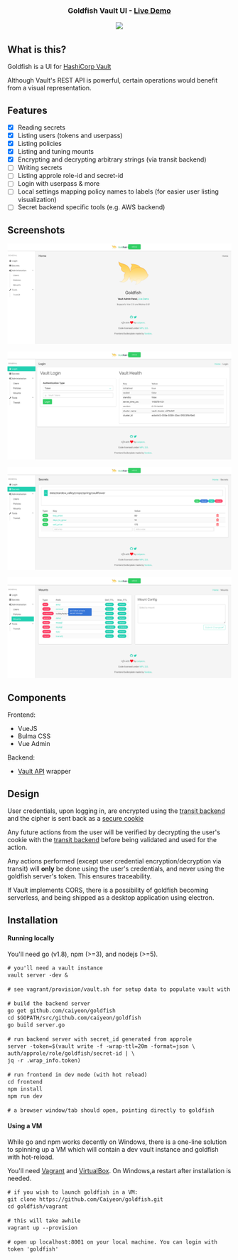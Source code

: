 <div align="center">

<h3>Goldfish Vault UI - <a href="http://67.205.184.214:8000">Live Demo</a></h3>

<p><img width="250" src="https://github.com/Caiyeon/goldfish/blob/master/frontend/client/assets/logo%402x.png"></p>

</div>

## What is this?

Goldfish is a UI for [HashiCorp Vault](https://www.vaultproject.io)

Although Vault's REST API is powerful, certain operations would benefit from a visual representation.

<!--
-->
## Features

* [x] Reading secrets
* [x] Listing users (tokens and userpass)
* [x] Listing policies
* [x] Listing and tuning mounts
* [x] Encrypting and decrypting arbitrary strings (via transit backend)
* [ ] Writing secrets
* [ ] Listing approle role-id and secret-id
* [ ] Login with userpass & more
* [ ] Local settings mapping policy names to labels (for easier user listing visualization)
* [ ] Secret backend specific tools (e.g. AWS backend)

<!--
-->
## Screenshots

![](screenshots/Home.png)


![](screenshots/Login.png)


![](screenshots/Secrets.png)


![](screenshots/Mounts.png)


<!--
-->
## Components

Frontend:
* VueJS
* Bulma CSS
* Vue Admin

Backend:
* [Vault API](https://godoc.org/github.com/hashicorp/vault/api) wrapper

<!--
-->
## Design

User credentials, upon logging in, are encrypted using the [transit backend](https://www.vaultproject.io/docs/secrets/transit/) and the cipher is sent back as a [secure cookie](http://www.gorillatoolkit.org/pkg/securecookie)

Any future actions from the user will be verified by decrypting the user's cookie with the [transit backend](https://www.vaultproject.io/docs/secrets/transit/) before being validated and used for the action.

Any actions performed (except user credential encryption/decryption via transit) will **only** be done using the user's credentials, and never using the goldfish server's token. This ensures traceability.

If Vault implements CORS, there is a possibility of goldfish becoming serverless, and being shipped as a desktop application using electron.

<!--
-->
## Installation

#### Running locally
You'll need go (v1.8), npm (>=3), and nodejs (>=5).

```
# you'll need a vault instance
vault server -dev &

# see vagrant/provision/vault.sh for setup data to populate vault with

# build the backend server
go get github.com/caiyeon/goldfish
cd $GOPATH/src/github.com/caiyeon/goldfish
go build server.go

# run backend server with secret_id generated from approle
server -token=$(vault write -f -wrap-ttl=20m -format=json \
auth/approle/role/goldfish/secret-id | \
jq -r .wrap_info.token)

# run frontend in dev mode (with hot reload)
cd frontend
npm install
npm run dev

# a browser window/tab should open, pointing directly to goldfish
```


#### Using a VM
While go and npm works decently on Windows, there is a one-line solution to spinning up a VM which will contain a dev vault instance and goldfish with hot-reload.

You'll need [Vagrant](https://www.vagrantup.com/downloads.html) and [VirtualBox](https://www.virtualbox.org/). On Windows,a restart after installation is needed.

```
# if you wish to launch goldfish in a VM:
git clone https://github.com/Caiyeon/goldfish.git
cd goldfish/vagrant

# this will take awhile
vagrant up --provision

# open up localhost:8001 on your local machine. You can login with token 'goldfish'
```

